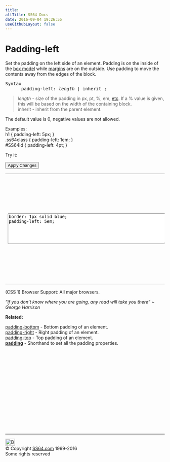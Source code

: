```yaml
---
title:
altTitle: SS64 Docs
date: 2016-09-04 19:26:55
useGithubLayout: false
---
```

<!-- #BeginLibraryItem "/Library/head_css.lbi" --><!-- #EndLibraryItem --><h1>Padding-left</h1>
<p> Set the padding on the left     side of an element. Padding is on the inside of the <a href="syntax-box-model.html">box model</a> while <a href="margin.html">margins</a> are on the outside. Use padding to move the contents away from the edges of the block.</p>
<pre>Syntax
      padding-left: <i>length </i>| inherit ;</pre>
<blockquote>
<p><i class="code">length </i> - size of the padding in<span class="code"> px, pt, %, em,</span> <a href="syntax-units.html">etc</a>. If a % value is given, this will be based on the width of the containing block.<br>
<span class="code">inherit</span> - inherit from the parent element.</p>
</blockquote>
<p>The default value is 0, negative values are not allowed.</p>
<p>Examples:<br>
  <span class="code">h1 { padding-left: 5px;  }<br>
    .ss64class { padding-left: 1em; }</span><br>
    <span class="code">#SS64id { padding-left: 4pt;  }</span>    <br>
</p>
<p>Try it:</p><input type="button" onclick="ApplyStyle()" value="Apply Changes">
<table>
  <tbody><tr>
    <td><textarea name="tryit" id="trycode" cols="60" rows="6" onfocus="this.style.background='#fff';" onblur="this.style.background='#eee';" tabindex="1">border: 1px solid blue;
padding-left: 5em;
</textarea></td>
    <td><div id="tryresult">This is a sample of text with a CSS border. The padding on each side of an element can be styled together or separately using CSS.</div></td>
  </tr>
</tbody></table>
<p>(CSS 1) Browser Support:  All major browsers. </p>
<p class="quote"><i>“if you don’t know where you are going, any road will take you there” ~   George Harrison</i></p><p><b>Related:</b></p>
<p><a href="padding-bottom.html">padding-bottom</a> - Bottom padding of an element. <br>
<a href="padding-right.html">padding-right</a> - Right padding of an element.<br>
<a href="padding-top.html">padding-top</a> - Top padding of an element.<br>
<b><a href="padding.html">padding</a></b> - Shorthand to set all the padding properties.</p><!-- #BeginLibraryItem "/Library/foot_css.lbi" --><p>
<!-- CSS -->
<ins class="adsbygoogle" style="display:inline-block;width:300px;height:250px" data-ad-client="ca-pub-6140977852749469" data-ad-slot="2739097502"></ins>
<script>
(adsbygoogle = window.adsbygoogle || []).push({});
</script></p>
<hr>
<div id="bl" class="footer"><a href="padding-left.html#"><img src="../images/top.png" width="30" height="22" alt="Back to the Top"></a></div>
<div id="br" class="footer, tagline">© Copyright <a href="../index.html">SS64.com</a> 1999-2016<br>
Some rights reserved</div><!-- #EndLibraryItem -->

